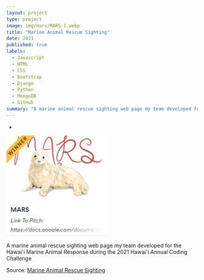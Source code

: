 ```yaml
---
layout: project
type: project
image: img/mars/MARS-1.webp
title: "Marine Animal Rescue Sighting"
date: 2021
published: true
labels:
  - Javascript
  - HTML
  - CSS
  - Bootstrap
  - Django
  - Python
  - MongoDB
  - GitHub
summary: "A marine animal rescue sighting web page my team developed for the Hawai'i Marine Animal Response."
---
```


-
<img class="img-fluid" src="../img/mars/MARS-1.webp">


A marine animal rescue sighting web page my team developed for the Hawai'i Marine Animal Response during the 2021 Hawai'i Annual Coding Challenge
 
Source: <a href="https://devpost.com/software/mars-fgq4xs">Marine Animal Rescue Sighting</a>

